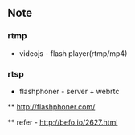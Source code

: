 ## Note

### rtmp

* videojs - flash player(rtmp/mp4)

### rtsp

* flashphoner - server + webrtc

** http://flashphoner.com/

** refer - http://befo.io/2627.html